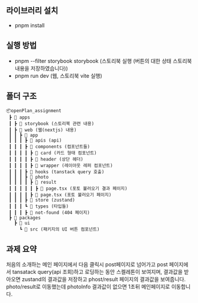 ## 라이브러리 설치

- pnpm install

## 실행 방법

- pnpm --filter storybook storybook (스토리북 실행 (버튼의 대한 상태 스토리북 내용을 저장하였습니다))
- pnpm run dev (웹, 스토리북 vite 실행)

## 폴더 구조

```
📦openPlan_assignment
 ┣ 📂 apps
 ┃ ┣ 📂 storybook (스토리북 관련 내용)
 ┃ ┣ 📂 web (웹(nextjs) 내용)
 ┃ ┃ ┣ 📂 app
 ┃ ┃ ┃ ┣ 📂 apis (api)
 ┃ ┃ ┃ ┣ 📂 components (컴포넌트들)
 ┃ ┃ ┃ ┃ ┣ 📂 card (카드 형태 컴포넌트)
 ┃ ┃ ┃ ┃ ┣ 📂 header (상단 헤더)
 ┃ ┃ ┃ ┃ ┣ 📂 wrapper (레이아웃 레퍼 컴포넌트)
 ┃ ┃ ┃ ┣ 📂 hooks (tanstack query 호출)
 ┃ ┃ ┃ ┣ 📂 photo
 ┃ ┃ ┃ ┃ ┣ 📂 result
 ┃ ┃ ┃ ┃ ┃ ┣ 📜 page.tsx (포토 불러오기 결과 페이지)
 ┃ ┃ ┃ ┃ ┣ 📜 page.tsx (포토 불러오기 페이지)
 ┃ ┃ ┃ ┣ 📂 store (zustand)
 ┃ ┃ ┃ ┗ 📂 types (타입들)
 ┃ ┃ ┃ ┣ 📜 not-found (404 페이지)
 ┣ 📂 packages
   ┣ 📂 ui
     ┗ 📂 src (패키지의 UI 버튼 컴포넌트)
```

## 과제 요약

처음의 소개하는 메인 페이지에서 다음 클릭시 post페이지로 넘어가고 post 페이지에서 tansatack query(api 조회)하고 로딩하는 동안 스켈레톤이 보여지며,
결과값을 받아오면 zustand의 결과값을 저장하고 phost/result 페이지의 결과값을 보여줍니다.
photo/result로 이동했는데 photoInfo 결과값이 없으면 1초뒤 메인페이지로 이동합니다.
